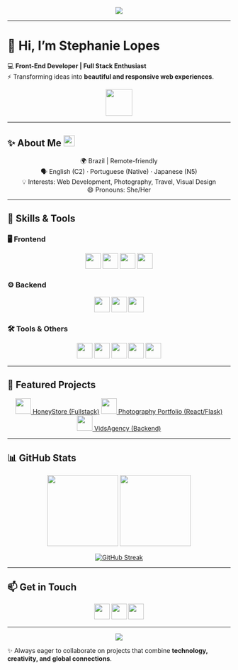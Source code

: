<!-- Top Banner -->
<p align="center">
  <img src="https://capsule-render.vercel.app/api?type=waving&color=0:0A66C2,100:61DAFB&height=220&section=header&text=Stephanie%20Lopes%20👩‍💻&fontSize=50&fontColor=ffffff&animation=fadeIn&fontAlignY=40"/>
</p>

---

# 👋 Hi, I’m Stephanie Lopes  

💻 **Front-End Developer | Full Stack Enthusiast**  
⚡ Transforming ideas into **beautiful and responsive web experiences**.  

<p align="center">
  <img src="https://media.giphy.com/media/26u4cqiYI30juCOGY/giphy.gif" height="60"/>
</p>

---

## ✨ About Me <img src="https://media.giphy.com/media/xT9IgG50Fb7Mi0prBC/giphy.gif" height="25"/>
<p align="center">
🌍 Brazil | Remote-friendly <br>
🗣️ English (C2) · Portuguese (Native) · Japanese (N5) <br>
💡 Interests: Web Development, Photography, Travel, Visual Design <br>
😄 Pronouns: She/Her
</p>

---

## 🚀 Skills & Tools  

### 🖥️ Frontend
<p align="center">
  <a href="#"><img src="https://camo.githubusercontent.com/3e1b1c3f6c0a0b3fa3e1c0b8f093f36c1b49f8ed5a47c6d2a6233f3b7f6d16f6/68747470733a2f2f696d672e736869656c64732e696f2f62616467652f484d4c352d454634353733332f666f722d7468652d62616467652f736869656c6465642e737667" height="35"/></a>
  <a href="#"><img src="https://media.giphy.com/media/26tOZ42Mg6pbTUPHW/giphy.gif" height="35"/></a>
  <a href="#"><img src="https://media.giphy.com/media/3o6Zt481isNVuQI1l6/giphy.gif" height="35"/></a>
  <a href="#"><img src="https://media.giphy.com/media/l0MYt5jPR6QX5pnqM/giphy.gif" height="35"/></a>
</p>

### ⚙️ Backend
<p align="center">
  <a href="#"><img src="https://media.giphy.com/media/3o6Mbbs879ozZ9Yic0/giphy.gif" height="35"/></a>
  <a href="#"><img src="https://media.giphy.com/media/3ohhwytHcusSCXXOUg/giphy.gif" height="35"/></a>
  <a href="#"><img src="https://media.giphy.com/media/3o7TKU8RvQuomFfUUU/giphy.gif" height="35"/></a>
</p>

### 🛠️ Tools & Others
<p align="center">
  <a href="#"><img src="https://media.giphy.com/media/3o6Zt481isNVuQI1l6/giphy.gif" height="35"/></a>
  <a href="#"><img src="https://media.giphy.com/media/xTiTnqUxyWbsAXq7Ju/giphy.gif" height="35"/></a>
  <a href="#"><img src="https://media.giphy.com/media/l0MYt5jPR6QX5pnqM/giphy.gif" height="35"/></a>
  <a href="#"><img src="https://media.giphy.com/media/3o6Zt0H7l3z5TBS3Rm/giphy.gif" height="35"/></a>
  <a href="#"><img src="https://media.giphy.com/media/26ufdipQqU2lhNA4g/giphy.gif" height="35"/></a>
</p>

---

## 🌟 Featured Projects
<p align="center">
  <a href="#"><img src="https://media.giphy.com/media/l0HlNQ03J5JxX6lva/giphy.gif" height="35"/> HoneyStore (Fullstack)</a>
  <a href="#"><img src="https://media.giphy.com/media/xT0xeJpnrWC4XWblEk/giphy.gif" height="35"/> Photography Portfolio (React/Flask)</a>
  <a href="#"><img src="https://media.giphy.com/media/l0MYt5jPR6QX5pnqM/giphy.gif" height="35"/> VidsAgency (Backend)</a>
</p>

---

## 📊 GitHub Stats  
<p align="center">
  <a href="#"><img height="160em" src="https://github-readme-stats.vercel.app/api?username=stephanie-lops&show_icons=true&theme=radical&count_private=true&include_all_commits=true"/></a>
  <a href="#"><img height="160em" src="https://github-readme-stats.vercel.app/api/top-langs/?username=stephanie-lops&layout=compact&langs_count=8&theme=radical"/></a>
</p>

<p align="center">
  <a href="#"><img src="https://github-readme-streak-stats.herokuapp.com/?user=stephanie-lops&theme=radical" alt="GitHub Streak"/></a>
</p>

---

## 📫 Get in Touch  
<p align="center">
  <a href="mailto:stephanielopees@gmail.com">
    <img src="https://media.giphy.com/media/xT0xeJpnrWC4XWblEk/giphy.gif" height="35"/></a>
  <a href="https://www.linkedin.com/in/stephanie-lops">
    <img src="https://media.giphy.com/media/l0HlNQ03J5JxX6lva/giphy.gif" height="35"/></a>
  <a href="#">
    <img src="https://media.giphy.com/media/3o6Zt481isNVuQI1l6/giphy.gif" height="35"/></a>
</p>

---

<!-- Footer Banner -->
<p align="center">
  <img src="https://capsule-render.vercel.app/api?type=waving&color=0:61DAFB,100:0A66C2&height=140&section=footer"/>
</p>

✨ Always eager to collaborate on projects that combine **technology, creativity, and global connections**.

<!---

---

## 🌟 Featured Projects
<p align="center">
  <a href="#"><img src="https://img.shields.io/badge/HoneyStore-Fullstack?style=for-the-badge&logo=react&logoColor=ffffff&labelColor=FF6F61"/></a>
  <a href="#"><img src="https://img.shields.io/badge/PhotographyPortfolio-React/Flask?style=for-the-badge&logo=vercel&logoColor=ffffff&labelColor=61C3FF"/></a>
  <a href="#"><img src="https://img.shields.io/badge/VidsAgency-Backend?style=for-the-badge&logo=python&logoColor=ffffff&labelColor=306998"/></a>
</p>
- 👋 Hi, I’m Stephanie Lopes
- 🎓 Software Engineer
- ⚡ Creative web development projects
- ✨ Languages: English, Portuguese, Japanese
- 📍  Brazil (Open to remote work)
- 📫 How to reach me: stephanielopees@gmail.com
- 😄 Pronouns: She/Her
stephanie-lops/stephanie-lops is a ✨ special ✨ repository because its `README.md` (this file) appears on your GitHub profile.
You can click the Preview link to take a look at your changes.
- ⚡ Fun fact: I'm also a photographer

[![Portfolio](https://img.shields.io/badge/Portfolio-FF4088?style=for-the-badge&logo=vercel&logoColor=white)](#)  
💞️ 
--->
